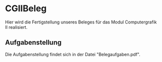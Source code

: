 # CGIIBeleg
Hier wird die Fertigstellung unseres Beleges für das Modul Computergrafik II realisiert.

## Aufgabenstellung

Die Aufgabenstellung findet sich in der Datei "Belegaufgaben.pdf".
